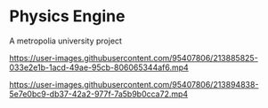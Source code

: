 # Physics Engine

A metropolia university project

https://user-images.githubusercontent.com/95407806/213885825-033e2e1b-1acd-49ae-95cb-806065344af6.mp4

https://user-images.githubusercontent.com/95407806/213894838-5e7e0bc9-db37-42a2-977f-7a5b9b0cca72.mp4
